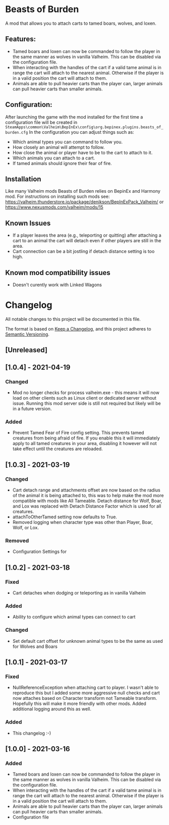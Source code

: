 # Beasts of Burden
A mod that allows you to attach carts to tamed boars, wolves, and loxen. 

## Features:
* Tamed boars and loxen can now be commanded to follow the player in the same manner as wolves in vanilla Valheim. This can be disabled via the configuration file.
* When interacting with the handles of the cart if a valid tame animal is in range the cart will attach to the nearest animal. Otherwise if the player is in a valid position the cart will attach to them.
* Animals are able to pull heavier carts than the player can, larger animals can pull heavier carts than smaller animals.

## Configuration:
After launching the game with the mod installed for the first time a configuration file will be created in `SteamApps\common\Valheim\BepInEx\config\org.bepinex.plugins.beasts_of_burden.cfg`
In the configuration you can adjust things such as:
* Which animal types you can command to follow you.
* How closely an animal will attempt to follow.
* How close the animal or player have to be to the cart to attach to it.
* Which animals you can attach to a cart.
* If tamed animals should ignore their fear of fire.

## Installation
Like many Valheim mods Beasts of Burden relies on BepinEx and Harmony mod. For instructions on installing such mods see: https://valheim.thunderstore.io/package/denikson/BepInExPack_Valheim/ or https://www.nexusmods.com/valheim/mods/15

## Known Issues
* If a player leaves the area (e.g., teleporting or quitting) after attaching a cart to an animal the cart will detach even if other players are still in the area.
* Cart connection can be a bit jostling if detach distance setting is too high.

## Known mod compatibility issues
* Doesn't curently work with Linked Wagons 

# Changelog
All notable changes to this project will be documented in this file.

The format is based on [Keep a Changelog](https://keepachangelog.com/en/1.0.0/),
and this project adheres to [Semantic Versioning](https://semver.org/spec/v2.0.0.html).

## [Unreleased]

## [1.0.4] - 2021-04-19
### Changed 
* Mod no longer checks for process valheim.exe - this means it will now load on other clients such as Linux client or dedicated server without issue. Running this mod server side is still not required but likely will be in a future version.

### Added
* Prevent Tamed Fear of Fire config setting. This prevents tamed creatures from being afraid of fire. If you enable this it will immediately apply to all tamed creatures in your area, disabling it however will not take effect until the creatures are reloaded.

## [1.0.3] - 2021-03-19
### Changed 
* Cart detach range and attachments offset are now based on the radius of the animal it is being attached to, this was to help make the mod more compatible with mods like All Tameable. Detach distance for Wolf, Boar, and Lox was replaced with Detach Distance Factor which is used for all creatures.
* attachToOtherTamed setting now defaults to True. 
* Removed logging when character type was other than Player, Boar, Wolf, or Lox. 

### Removed
* Configuration Settings for 

## [1.0.2] - 2021-03-18
### Fixed
* Cart detaches when dodging or teleporting as in vanilla Valheim

### Added
* Ability to configure which animal types can connect to cart

### Changed
* Set default cart offset for unknown animal types to be the same as used for Wolves and Boars

## [1.0.1] - 2021-03-17
### Fixed
* NullReferenceException when attaching cart to player. I wasn't able to reproduce this but I added some more aggressive null checks and cart now attaches based on Character transform not Tameable transform. Hopefully this will make it more friendly with other mods. Added additional logging around this as well. 

### Added
* This changelog :-)

## [1.0.0] - 2021-03-16
### Added
* Tamed boars and loxen can now be commanded to follow the player in the same manner as wolves in vanilla Valheim. This can be disabled via the configuration file.
* When interacting with the handles of the cart if a valid tame animal is in range the cart will attach to the nearest animal. Otherwise if the player is in a valid position the cart will attach to them.
* Animals are able to pull heavier carts than the player can, larger animals can pull heavier carts than smaller animals.
* Configuration file

